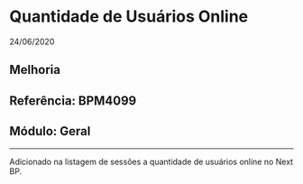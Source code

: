 # Quantidade de Usuários Online
24/06/2020
## Melhoria
## Referência: BPM4099
## Módulo: Geral
***

Adicionado na listagem de sessões a quantidade de usuários online no Next BP.